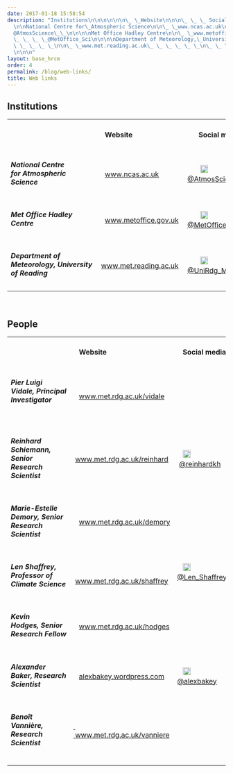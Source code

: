 ```yaml
---
date: 2017-01-18 15:58:54
description: "Institutions\n\n\n\n\n\n\_ \_Website\n\n\n\_ \_ \_ Social media\n\n\n\
  \n\nNational Centre for\_Atmospheric Science\n\n\_ \_www.ncas.ac.uk\n\_ \_ \_ \_\
  @AtmosScience\_\_\n\n\n\nMet Office Hadley Centre\n\n\_ \_www.metoffice.gov.uk\n\
  \_ \_ \_ \_@MetOffice_Sci\n\n\n\nDepartment of Meteorology,\_University of Reading\
  \ \_ \_ \_ \_\n\n\_ \_www.met.reading.ac.uk\_ \_ \_ \_ \_ \_\n\_ \_ \_ \_@UniRdg_Met\n\
  \n\n\n"
layout: base_hrcm
order: 4
permalink: /blog/web-links/
title: Web links
---
```


<h2><span>Institutions</span></h2>
<table border="0">
<tbody>
<tr>
<td></td>
<td>
<h4><strong>   Website</strong></h4>
</td>
<td>
<h4><strong>      Social media</strong></h4>
</td>
</tr>
<tr>
<td>
<h5>National Centre for <span>Atmospheric Science</span></h5>
</td>
<td>   <a href="http://www.ncas.ac.uk" target="_blank">www.ncas.ac.uk</a></td>
<td>       <a href="https://twitter.com/AtmosScience" target="_blank"><img height="18" src="{{ site.baseurl }}/assets/media/uploads/Logos/twitter_mini.png" width="18"></a><a href="https://twitter.com/AtmosScience" target="_blank">@AtmosScience</a>  </td>
</tr>
<tr>
<td>
<h5>Met Office Hadley Centre</h5>
</td>
<td>   <a href="http://www.metoffice.gov.uk" target="_blank">www.metoffice.gov.uk</a></td>
<td>       <a href="https://twitter.com/MetOffice_Sci" target="_blank"><img height="18" src="{{ site.baseurl }}/assets/media/uploads/Logos/twitter_mini.png" width="18"></a><a href="https://twitter.com/MetOffice_Sci" target="_blank">@MetOffice_Sci</a></td>
</tr>
<tr>
<td>
<h5>Department of Meteorology, <span>University of Reading        </span></h5>
</td>
<td>   <a href="http://www.met.reading.ac.uk" target="_blank">www.met.reading.ac.uk</a>           </td>
<td>       <a href="https://twitter.com/unirdg_met" target="_blank"><img height="18" src="{{ site.baseurl }}/assets/media/uploads/Logos/twitter_mini.png" width="18"></a><a href="https://twitter.com/unirdg_met" target="_blank">@UniRdg_Met</a></td>
</tr>
</tbody>
</table>
<p></p>
<p> </p>
<h2>People</h2>
<table border="0">
<tbody>
<tr>
<td>
<h5></h5>
</td>
<td>
<h4><strong>   Website</strong></h4>
</td>
<td>
<h4><strong>   Social media</strong></h4>
</td>
</tr>
<tr>
<td>
<h5>Pier Luigi Vidale, <span>Principal Investigator                           </span></h5>
</td>
<td>   <a href="http://www.met.rdg.ac.uk/vidale/" target="_blank">www.met.rdg.ac.uk/vidale</a></td>
<td></td>
</tr>
<tr>
<td>
<h5>Reinhard Schiemann, Senior Research Scientist</h5>
</td>
<td>   <a href="http://www.met.rdg.ac.uk/~reinhard/home/" target="_blank">www.met.rdg.ac.uk/reinhard</a>        </td>
<td>   <a href="https://twitter.com/Len_Shaffrey" target="_blank"><img height="18" src="{{ site.baseurl }}/assets/media/uploads/Logos/twitter_mini.png" width="18"></a> <a href="https://twitter.com/reinhardkh" target="_blank">@reinhardkh</a></td>
</tr>
<tr>
<td>
<h5>Marie-Estelle Demory, Senior Research Scientist</h5>
</td>
<td>   <a href="http://www.met.reading.ac.uk/~demory">www.met.rdg.ac.uk/demory</a></td>
<td></td>
</tr>
<tr>
<td>
<h5>Len Shaffrey, Professor of Climate Science</h5>
</td>
<td>   <a href="http://www.met.reading.ac.uk/~swrshaff">www.met.rdg.ac.uk/shaffrey</a></td>
<td>   <a href="https://twitter.com/Len_Shaffrey" target="_blank"><img height="18" src="{{ site.baseurl }}/assets/media/uploads/Logos/twitter_mini.png" width="18"></a><a href="https://twitter.com/Len_Shaffrey" target="_blank">@Len_Shaffrey</a>   </td>
</tr>
<tr>
<td>
<h5>Kevin Hodges, Senior Research Fellow</h5>
</td>
<td>   <a href="http://www.met.reading.ac.uk/userpages/sgshoges.php">www.met.rdg.ac.uk/hodges</a></td>
<td></td>
</tr>
<tr>
<td>
<h5>Alexander Baker, Research Scientist</h5>
</td>
<td>   <a href="https://alexbakey.wordpress.com" target="_blank">alexbakey.wordpress.com</a></td>
<td>   <a href="https://twitter.com/alexbakey" target="_blank"><img height="18" src="{{ site.baseurl }}/assets/media/uploads/Logos/twitter_mini.png" width="18"></a><a href="https://twitter.com/alexbakey" target="_blank">@alexbakey</a></td>
</tr>
<tr>
<td>
<h5>Benoît Vannière, Research Scientist</h5>
</td>
<td><a href="https://research.reading.ac.uk/meteorology/people/benoit-vanniere/" target="_blank">   www.met.rdg.ac.uk/vanniere</a></td>
<td></td>
</tr>
<tr>
<td></td>
<td></td>
<td></td>
</tr>
<tr>
<td></td>
<td></td>
<td></td>
</tr>
</tbody>
</table>
